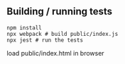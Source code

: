 ## Building / running tests
```
npm install
npx webpack # build public/index.js
npx jest # run the tests
```
load public/index.html in browser